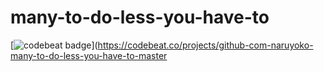 # many-to-do-less-you-have-to
[![codebeat badge](https://codebeat.co/badges/90d344de-5e0b-46d3-8c91-e7834fb7f719)](https://codebeat.co/projects/github-com-naruyoko-many-to-do-less-you-have-to-master
